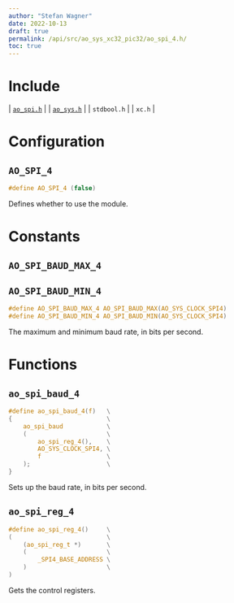 ```yaml
---
author: "Stefan Wagner"
date: 2022-10-13
draft: true
permalink: /api/src/ao_sys_xc32_pic32/ao_spi_4.h/
toc: true
---
```


# Include

| [`ao_spi.h`](ao_spi.h.md) |
| [`ao_sys.h`](ao_sys.h.md) |
| `stdbool.h` |
| `xc.h` |

# Configuration

## `AO_SPI_4`

```c
#define AO_SPI_4 (false)
```

Defines whether to use the module.

# Constants

## `AO_SPI_BAUD_MAX_4`
## `AO_SPI_BAUD_MIN_4`

```c
#define AO_SPI_BAUD_MAX_4 AO_SPI_BAUD_MAX(AO_SYS_CLOCK_SPI4)
#define AO_SPI_BAUD_MIN_4 AO_SPI_BAUD_MIN(AO_SYS_CLOCK_SPI4)
```

The maximum and minimum baud rate, in bits per second.

# Functions

## `ao_spi_baud_4`

```c
#define ao_spi_baud_4(f)   \
{                          \
    ao_spi_baud            \
    (                      \
        ao_spi_reg_4(),    \
        AO_SYS_CLOCK_SPI4, \
        f                  \
    );                     \
}
```

Sets up the baud rate, in bits per second.

## `ao_spi_reg_4`

```c
#define ao_spi_reg_4()     \
(                          \
    (ao_spi_reg_t *)       \
    (                      \
        _SPI4_BASE_ADDRESS \
    )                      \
)
```

Gets the control registers.
